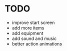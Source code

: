 # TODO

- improve start screen
- add more items
- add equipment
- add sound and music
- better action animations